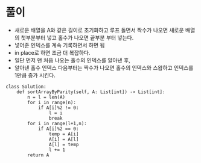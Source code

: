 
# 풀이
- 새로운 배열을 A와 같은 길이로 초기화하고 루프 돌면서 짝수가 나오면 새로운 배열의 첫부분부터 넣고 홀수가 나오면 끝부분 부터 넣는다.
- 넣어준 인덱스를 계속 기록하면서 하면 됨
- in place로 하면 조금 더 복잡하다.
- 일단 먼저 맨 처음 나오는 홀수의 인덱스를 알아낸 후,
- 알아낸 홀수 인덱스 다음부터는 짝수가 나오면 홀수의 인덱스와 스왑하고 인덱스를 1만큼 증가 시킨다.
```python3
class Solution:
    def sortArrayByParity(self, A: List[int]) -> List[int]:
        n = l = len(A)
        for i in range(n):
            if A[i]%2 != 0:
                l = i
                break
        for i in range(l+1,n):
            if A[i]%2 == 0:
                temp = A[i]
                A[i] = A[l]
                A[l] = temp
                l += 1
        return A
```
